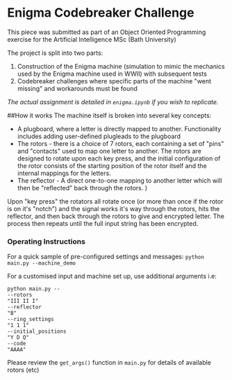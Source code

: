 # Enigma Codebreaker Challenge
This piece was submitted as part of an Object Oriented Programming exercise for the Artificial Intelligence MSc (Bath University)

The project is split into two parts:
1. Construction of the Enigma machine (simulation to mimic the mechanics used by the Enigma machine used in WWII) with subsequent tests
2. Codebreaker challenges where specific parts of the machine "went missing" and workarounds must be found

<i>The actual assignment is detailed in `enigma.ipynb` if you wish to replicate.</i>

##How it works
The machine itself is broken into several key concepts:
- A plugboard, where a letter is directly mapped to another. Functionality includes adding user-defined plugleads to the plugboard
- The rotors - there is a choice of 7 rotors, each containing a set of "pins" and "contacts" used to map one letter to another. The rotors are designed to rotate upon each key press, and the initial configuration of the rotor consists of the starting position of the rotor itself and the internal mappings for the letters.
- The reflector - A direct one-to-one mapping to another letter which will then be "reflected" back through the rotors.
)

Upon "key press" the rotators all rotate once (or more than once if the rotor is on it's "notch") and the signal works it's way through the rotors, hits the reflector, and then back through the rotors to give and encrypted letter. The process then repeats until the full input string has been encrypted.

### Operating Instructions
For a quick sample of pre-configured settings and messages:
`python main.py --machine_demo`

For a customised input and machine set up, use additional arguments i.e:
```
python main.py --
--rotors
"III II I"
--reflector
"B"
--ring_settings
"1 1 1"
--initial_positions
"Y D Q"
--code
"AAAA"
```
Please review the `get_args()` function in `main.py` for details of available rotors (etc)